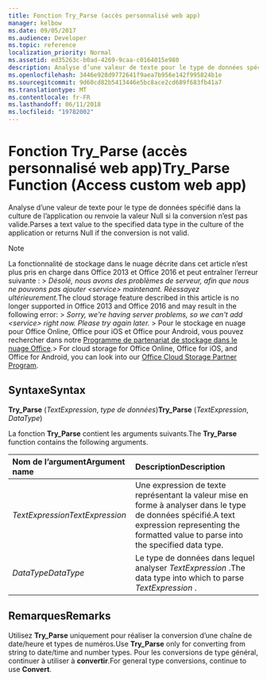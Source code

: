 ```yaml
---
title: Fonction Try_Parse (accès personnalisé web app)
manager: kelbow
ms.date: 09/05/2017
ms.audience: Developer
ms.topic: reference
localization_priority: Normal
ms.assetid: ed35263c-b0ad-4269-9caa-c0164015e980
description: Analyse d’une valeur de texte pour le type de données spécifié dans la culture de l’application ou renvoie la valeur Null si la conversion n’est pas valide.
ms.openlocfilehash: 3446e928d9772641f9aea7b956e142f995824b1e
ms.sourcegitcommit: 9d60cd82b5413446e5bc8ace2cd689f683fb41a7
ms.translationtype: MT
ms.contentlocale: fr-FR
ms.lasthandoff: 06/11/2018
ms.locfileid: "19782002"
---
```

# <a name="tryparse-function-access-custom-web-app"></a><span data-ttu-id="b12e1-103">Fonction Try_Parse (accès personnalisé web app)</span><span class="sxs-lookup"><span data-stu-id="b12e1-103">Try_Parse Function (Access custom web app)</span></span>

<span data-ttu-id="b12e1-104">Analyse d’une valeur de texte pour le type de données spécifié dans la culture de l’application ou renvoie la valeur Null si la conversion n’est pas valide.</span><span class="sxs-lookup"><span data-stu-id="b12e1-104">Parses a text value to the specified data type in the culture of the application or returns Null if the conversion is not valid.</span></span>
  
> [!NOTE]
> <span data-ttu-id="b12e1-105">La fonctionnalité de stockage dans le nuage décrite dans cet article n’est plus pris en charge dans Office 2013 et Office 2016 et peut entraîner l’erreur suivante : > *Désolé, nous avons des problèmes de serveur, afin que nous ne pouvons pas ajouter \<service\> maintenant. Réessayez ultérieurement.*</span><span class="sxs-lookup"><span data-stu-id="b12e1-105">The cloud storage feature described in this article is no longer supported in Office 2013 and Office 2016 and may result in the following error: >  *Sorry, we're having server problems, so we can't add \<service\> right now. Please try again later.*</span></span> <span data-ttu-id="b12e1-106">> Pour le stockage en nuage pour Office Online, Office pour iOS et Office pour Android, vous pouvez rechercher dans notre [Programme de partenariat de stockage dans le nuage Office](https://dev.office.com/programs/officecloudstorage).</span><span class="sxs-lookup"><span data-stu-id="b12e1-106">> For cloud storage for Office Online, Office for iOS, and Office for Android, you can look into our [Office Cloud Storage Partner Program](https://dev.office.com/programs/officecloudstorage).</span></span> 
  
## <a name="syntax"></a><span data-ttu-id="b12e1-107">Syntaxe</span><span class="sxs-lookup"><span data-stu-id="b12e1-107">Syntax</span></span>

 <span data-ttu-id="b12e1-108">**Try_Parse** (*TextExpression*, *type de données*)</span><span class="sxs-lookup"><span data-stu-id="b12e1-108">**Try_Parse** (*TextExpression*, *DataType*)</span></span> 
  
<span data-ttu-id="b12e1-109">La fonction **Try_Parse** contient les arguments suivants.</span><span class="sxs-lookup"><span data-stu-id="b12e1-109">The **Try_Parse** function contains the following arguments.</span></span> 
  
|<span data-ttu-id="b12e1-110">**Nom de l’argument**</span><span class="sxs-lookup"><span data-stu-id="b12e1-110">**Argument name**</span></span>|<span data-ttu-id="b12e1-111">**Description**</span><span class="sxs-lookup"><span data-stu-id="b12e1-111">**Description**</span></span>|
|:-----|:-----|
| <span data-ttu-id="b12e1-112">*TextExpression*</span><span class="sxs-lookup"><span data-stu-id="b12e1-112">*TextExpression*</span></span>  <br/> |<span data-ttu-id="b12e1-113">Une expression de texte représentant la valeur mise en forme à analyser dans le type de données spécifié.</span><span class="sxs-lookup"><span data-stu-id="b12e1-113">A text expression representing the formatted value to parse into the specified data type.</span></span>  <br/> |
| <span data-ttu-id="b12e1-114">*DataType*</span><span class="sxs-lookup"><span data-stu-id="b12e1-114">*DataType*</span></span>  <br/> |<span data-ttu-id="b12e1-115">Le type de données dans lequel analyser *TextExpression* .</span><span class="sxs-lookup"><span data-stu-id="b12e1-115">The data type into which to parse  *TextExpression*  .</span></span>  <br/> |
   
## <a name="remarks"></a><span data-ttu-id="b12e1-116">Remarques</span><span class="sxs-lookup"><span data-stu-id="b12e1-116">Remarks</span></span>

<span data-ttu-id="b12e1-117">Utilisez **Try_Parse** uniquement pour réaliser la conversion d’une chaîne de date/heure et types de numéros.</span><span class="sxs-lookup"><span data-stu-id="b12e1-117">Use **Try_Parse** only for converting from string to date/time and number types.</span></span> <span data-ttu-id="b12e1-118">Pour les conversions de type général, continuer à utiliser à **convertir**.</span><span class="sxs-lookup"><span data-stu-id="b12e1-118">For general type conversions, continue to use **Convert**.</span></span> 
  

